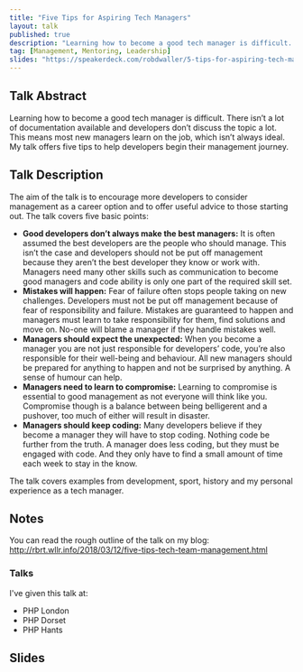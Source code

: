 ```yaml
---
title: "Five Tips for Aspiring Tech Managers"
layout: talk
published: true
description: "Learning how to become a good tech manager is difficult. There isn’t a lot of documentation available and developers don’t discuss the topic a lot. This means most new managers learn on the job, which isn’t always ideal. My talk offers five tips to help developers begin their management journey."
tag: [Management, Mentoring, Leadership]
slides: "https://speakerdeck.com/robdwaller/5-tips-for-aspiring-tech-managers"
---
```

## Talk Abstract

Learning how to become a good tech manager is difficult. There isn’t a lot of documentation available and developers don’t discuss the topic a lot. This means most new managers learn on the job, which isn’t always ideal. My talk offers five tips to help developers begin their management journey.

## Talk Description

The aim of the talk is to encourage more developers to consider management as a career option and to offer useful advice to those starting out. The talk covers five basic points:

- **Good developers don’t always make the best managers:** It is often assumed the best developers are the people who should manage. This isn’t the case and developers should not be put off management because they aren’t the best developer they know or work with. Managers need many other skills such as communication to become good managers and code ability is only one part of the required skill set.
- **Mistakes will happen:** Fear of failure often stops people taking on new challenges. Developers must not be put off management because of fear of responsibility and failure. Mistakes are guaranteed to happen and managers must learn to take responsibility for them, find solutions and move on. No-one will blame a manager if they handle mistakes well.
- **Managers should expect the unexpected:** When you become a manager you are not just responsible for developers’ code, you’re also responsible for their well-being and behaviour. All new managers should be prepared for anything to happen and not be surprised by anything. A sense of humour can help.
- **Managers need to learn to compromise:** Learning to compromise is essential to good management as not everyone will think like you. Compromise though is a balance between being belligerent and a pushover, too much of either will result in disaster.
- **Managers should keep coding:** Many developers believe if they become a manager they will have to stop coding. Nothing code be further from the truth. A manager does less coding, but they must be engaged with code. And they only have to find a small amount of time each week to stay in the know.

The talk covers examples from development, sport, history and my personal experience as a tech manager.

## Notes

You can read the rough outline of the talk on my blog: http://rbrt.wllr.info/2018/03/12/five-tips-tech-team-management.html

### Talks

 I've given this talk at:

- PHP London
- PHP Dorset
- PHP Hants

## Slides

<script async class="speakerdeck-embed" data-id="9cc457d708334dee8a43ca2037aeb800" data-ratio="1.77777777777778" src="//speakerdeck.com/assets/embed.js"></script>
